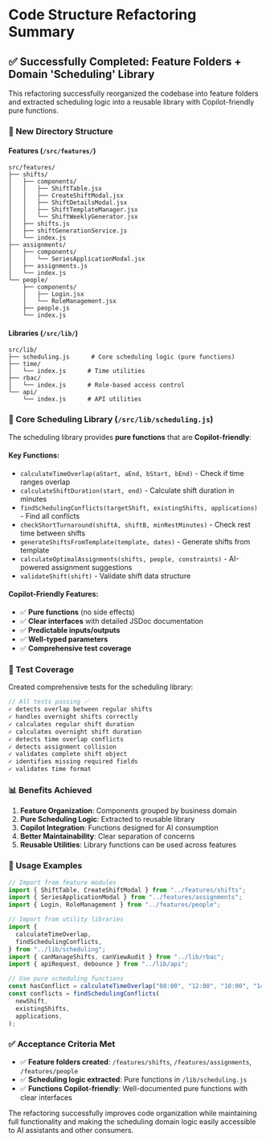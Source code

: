 # Code Structure Refactoring Summary

## ✅ Successfully Completed: Feature Folders + Domain 'Scheduling' Library

This refactoring successfully reorganized the codebase into feature folders and extracted scheduling logic into a reusable library with Copilot-friendly pure functions.

### 📁 New Directory Structure

#### Features (`/src/features/`)

```
src/features/
├── shifts/
│   ├── components/
│   │   ├── ShiftTable.jsx
│   │   ├── CreateShiftModal.jsx
│   │   ├── ShiftDetailsModal.jsx
│   │   ├── ShiftTemplateManager.jsx
│   │   └── ShiftWeeklyGenerator.jsx
│   ├── shifts.js
│   ├── shiftGenerationService.js
│   └── index.js
├── assignments/
│   ├── components/
│   │   └── SeriesApplicationModal.jsx
│   ├── assignments.js
│   └── index.js
└── people/
    ├── components/
    │   ├── Login.jsx
    │   └── RoleManagement.jsx
    ├── people.js
    └── index.js
```

#### Libraries (`/src/lib/`)

```
src/lib/
├── scheduling.js      # Core scheduling logic (pure functions)
├── time/
│   └── index.js      # Time utilities
├── rbac/
│   └── index.js      # Role-based access control
└── api/
    └── index.js      # API utilities
```

### 🧩 Core Scheduling Library (`/src/lib/scheduling.js`)

The scheduling library provides **pure functions** that are **Copilot-friendly**:

#### Key Functions:

- `calculateTimeOverlap(aStart, aEnd, bStart, bEnd)` - Check if time ranges overlap
- `calculateShiftDuration(start, end)` - Calculate shift duration in minutes
- `findSchedulingConflicts(targetShift, existingShifts, applications)` - Find all conflicts
- `checkShortTurnaround(shiftA, shiftB, minRestMinutes)` - Check rest time between shifts
- `generateShiftsFromTemplate(template, dates)` - Generate shifts from template
- `calculateOptimalAssignments(shifts, people, constraints)` - AI-powered assignment suggestions
- `validateShift(shift)` - Validate shift data structure

#### Copilot-Friendly Features:

- ✅ **Pure functions** (no side effects)
- ✅ **Clear interfaces** with detailed JSDoc documentation
- ✅ **Predictable inputs/outputs**
- ✅ **Well-typed parameters**
- ✅ **Comprehensive test coverage**

### 🧪 Test Coverage

Created comprehensive tests for the scheduling library:

```javascript
// All tests passing ✅
✓ detects overlap between regular shifts
✓ handles overnight shifts correctly
✓ calculates regular shift duration
✓ calculates overnight shift duration
✓ detects time overlap conflicts
✓ detects assignment collision
✓ validates complete shift object
✓ identifies missing required fields
✓ validates time format
```

### 📊 Benefits Achieved

1. **Feature Organization**: Components grouped by business domain
2. **Pure Scheduling Logic**: Extracted to reusable library
3. **Copilot Integration**: Functions designed for AI consumption
4. **Better Maintainability**: Clear separation of concerns
5. **Reusable Utilities**: Library functions can be used across features

### 🔧 Usage Examples

```javascript
// Import from feature modules
import { ShiftTable, CreateShiftModal } from "../features/shifts";
import { SeriesApplicationModal } from "../features/assignments";
import { Login, RoleManagement } from "../features/people";

// Import from utility libraries
import {
  calculateTimeOverlap,
  findSchedulingConflicts,
} from "../lib/scheduling";
import { canManageShifts, canViewAudit } from "../lib/rbac";
import { apiRequest, debounce } from "../lib/api";

// Use pure scheduling functions
const hasConflict = calculateTimeOverlap("08:00", "12:00", "10:00", "14:00");
const conflicts = findSchedulingConflicts(
  newShift,
  existingShifts,
  applications,
);
```

### ✅ Acceptance Criteria Met

- ✅ **Feature folders created**: `/features/shifts`, `/features/assignments`, `/features/people`
- ✅ **Scheduling logic extracted**: Pure functions in `/lib/scheduling.js`
- ✅ **Functions Copilot-friendly**: Well-documented pure functions with clear interfaces

The refactoring successfully improves code organization while maintaining full functionality and making the scheduling domain logic easily accessible to AI assistants and other consumers.
